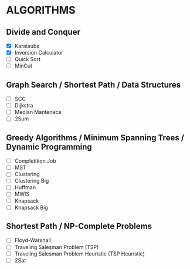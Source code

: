 # ALGORITHMS

## Divide and Conquer

  - [x] Karatsuba
  - [x] Inversion Calculator
  - [ ] Quick Sort
  - [ ] MinCut
   
## Graph Search / Shortest Path / Data Structures

  - [ ] SCC
  - [ ] Dijkstra
  - [ ] Median Mantenece
  - [ ] 2Sum

## Greedy Algorithms / Minimum Spanning Trees / Dynamic Programming

  - [ ] Completition Job
  - [ ] MST
  - [ ] Clustering
  - [ ] Clustering Big
  - [ ] Huffman
  - [ ] MWIS
  - [ ] Knapsack
  - [ ] Knapsack Big

## Shortest Path / NP-Complete Problems

  - [ ] Floyd-Warshall
  - [ ] Traveling Salesman Problem (TSP)
  - [ ] Traveling Salesman Problem Heuristic (TSP Heuristic)
  - [ ] 2Sat
